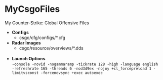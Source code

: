 # MyCsgoFiles
My Counter-Strike: Global Offensive Files

* __Configs__
  * csgo/cfg/configs/*.cfg
* __Radar Images__
  * csgo/resource/overviews/*.dds
  <br/><br/>
* __Launch Options__<br/>
`-console -novid -nogammaramp -tickrate 128 -high -language english -refreshrate 165 -threads 6 -nod3d9ex -nojoy +cl_forcepreload 1 -limitvsconst -forcenovsync +exec autoexec`
